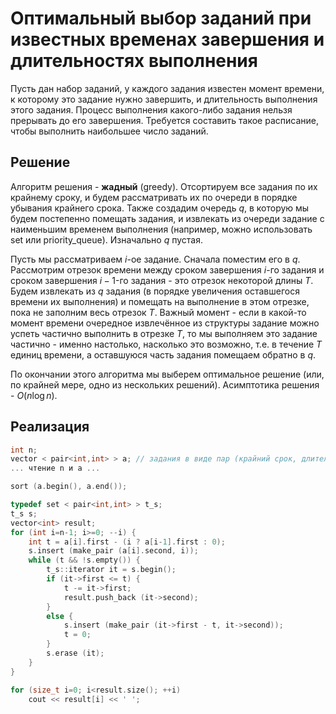 # Оптимальный выбор заданий при известных временах завершения и длительностях выполнения

Пусть дан набор заданий, у каждого задания известен момент времени, к которому это задание нужно завершить, и длительность выполнения этого задания. Процесс выполнения какого-либо задания нельзя прерывать до его завершения. Требуется составить такое расписание, чтобы выполнить наибольшее число заданий.

## Решение

Алгоритм решения - **жадный** (greedy). Отсортируем все задания по их крайнему сроку, и будем рассматривать их по очереди в порядке убывания крайнего срока. Также создадим очередь $q$, в которую мы будем постепенно помещать задания, и извлекать из очереди задание с наименьшим временем выполнения (например, можно использовать set или priority_queue). Изначально $q$ пустая.

Пусть мы рассматриваем $i$-ое задание. Сначала поместим его в $q$. Рассмотрим отрезок времени между сроком завершения $i$-го задания и сроком завершения $i-1$-го задания - это отрезок некоторой длины $T$. Будем извлекать из $q$ задания (в порядке увеличения оставшегося времени их выполнения) и помещать на выполнение в этом отрезке, пока не заполним весь отрезок $T$. Важный момент - если в какой-то момент времени очередное извлечённое из структуры задание можно успеть частично выполнить в отрезке $T$, то мы выполняем это задание частично - именно настолько, насколько это возможно, т.е. в течение $T$ единиц времени, а оставшуюся часть задания помещаем обратно в $q$.

По окончании этого алгоритма мы выберем оптимальное решение (или, по крайней мере, одно из нескольких решений). Асимптотика решения - $O(n \log n)$.

## Реализация

<!--- TODO: specify code snippet id -->
``` cpp
int n;
vector < pair<int,int> > a; // задания в виде пар (крайний срок, длительность)
... чтение n и a ...

sort (a.begin(), a.end());

typedef set < pair<int,int> > t_s;
t_s s;
vector<int> result;
for (int i=n-1; i>=0; --i) {
    int t = a[i].first - (i ? a[i-1].first : 0);
    s.insert (make_pair (a[i].second, i));
    while (t && !s.empty()) {
        t_s::iterator it = s.begin();
        if (it->first <= t) {
            t -= it->first;
            result.push_back (it->second);
        }
        else {
            s.insert (make_pair (it->first - t, it->second));
            t = 0;
        }
        s.erase (it);
    }
}

for (size_t i=0; i<result.size(); ++i)
    cout << result[i] << ' ';
```
